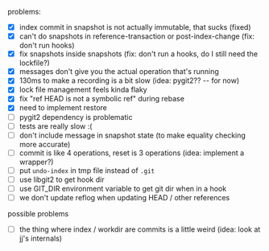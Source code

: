 problems:

- [X] index commit in snapshot is not actually immutable, that sucks (fixed)
- [X] can't do snapshots in reference-transaction or post-index-change (fix: don't run hooks)
- [X] fix snapshots inside snapshots (fix: don't run a hooks, do I still need the lockfile?)
- [X] messages don't give you the actual operation that's running
- [X] 130ms to make a recording is a bit slow (idea: pygit2?? -- for now)
- [X] lock file management feels kinda flaky
- [X] fix "ref HEAD is not a symbolic ref" during rebase
- [X] need to implement restore
- [ ] pygit2 dependency is problematic
- [ ] tests are really slow :(
- [ ] don't include message in snapshot state (to make equality checking more accurate)
- [ ] commit is like 4 operations, reset is 3 operations (idea: implement a wrapper?)
- [ ] put `undo-index` in tmp file instead of `.git`
- [ ] use libgit2 to get hook dir
- [ ] use GIT_DIR environment variable to get git dir when in a hook
- [ ] we don't update reflog when updating HEAD / other references

possible problems
- [ ] the thing where index / workdir are commits is a little weird (idea: look at jj's internals)

